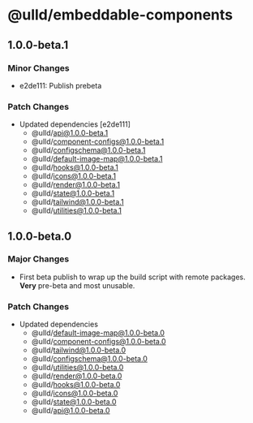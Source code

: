 # @ulld/embeddable-components

## 1.0.0-beta.1

### Minor Changes

- e2de111: Publish prebeta

### Patch Changes

- Updated dependencies [e2de111]
  - @ulld/api@1.0.0-beta.1
  - @ulld/component-configs@1.0.0-beta.1
  - @ulld/configschema@1.0.0-beta.1
  - @ulld/default-image-map@1.0.0-beta.1
  - @ulld/hooks@1.0.0-beta.1
  - @ulld/icons@1.0.0-beta.1
  - @ulld/render@1.0.0-beta.1
  - @ulld/state@1.0.0-beta.1
  - @ulld/tailwind@1.0.0-beta.1
  - @ulld/utilities@1.0.0-beta.1

## 1.0.0-beta.0

### Major Changes

- First beta publish to wrap up the build script with remote packages. **Very** pre-beta and most unusable.

### Patch Changes

- Updated dependencies
  - @ulld/default-image-map@1.0.0-beta.0
  - @ulld/component-configs@1.0.0-beta.0
  - @ulld/tailwind@1.0.0-beta.0
  - @ulld/configschema@1.0.0-beta.0
  - @ulld/utilities@1.0.0-beta.0
  - @ulld/render@1.0.0-beta.0
  - @ulld/hooks@1.0.0-beta.0
  - @ulld/icons@1.0.0-beta.0
  - @ulld/state@1.0.0-beta.0
  - @ulld/api@1.0.0-beta.0
